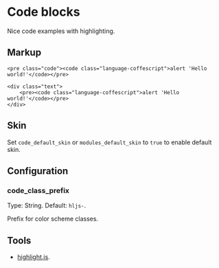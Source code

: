 # Code blocks

Nice code examples with highlighting.


## Markup

	<pre class="code"><code class="language-coffescript">alert 'Hello world!'</code></pre>

	<div class="text">
		<pre><code class="language-coffescript">alert 'Hello world!'</code></pre>
	</div>


## Skin

Set `code_default_skin` or `modules_default_skin` to `true` to enable default skin.


## Configuration

### code_class_prefix

Type: String. Default: `hljs-`.

Prefix for color scheme classes.


## Tools

* [highlight.js](http://softwaremaniacs.org/soft/highlight/en/).
